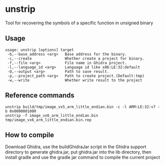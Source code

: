 # unstrip

Tool for recovering the symbols of a specific function in unsigned binary


## Usage
```
usage: unstrip [options] target
 -b,--base_address <arg>   Base address for the binary.
 -c,--create               Whether create a project for binary.
 -f,--file <arg>           File name in Ghidra project.
 -l,--language_id <arg>    Language id like x86:LE:32:default
 -O,--output <arg>         Path to save result.
 -p,--project_path <arg>   Path to create project.(Default:tmp)
 -w,--write                Whether write result to the project
```
## Reference commands
```
unstrip build/tmp/image_vx5_arm_little_endian.bin -c -l ARM:LE:32:v7 -b 0x0000001000
unstrip -f image_vx6_arm_little_endian.bin tmp/image_vx6_arm_little_endian.bin.rep
```

## How to compile

Download Ghidra, use the buildGhidraJar script in the Ghidra support directory to generate ghidra.jar, put ghidra.jar into the lib directory, then install gradle and use the gradle jar command to compile the current project
